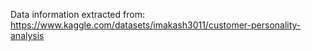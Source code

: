 Data information extracted from:
https://www.kaggle.com/datasets/imakash3011/customer-personality-analysis
